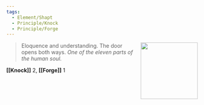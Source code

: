 ```yaml
---
tags:
  - Element/Shapt
  - Principle/Knock
  - Principle/Forge
---
```


<div style="float: right; padding-left: 10px;"><img src="/Elements of the Soul/files/shapt.png" width=150 width=100 style="margin:0" /></div>

> Eloquence and understanding. The door opens both ways. *One of the eleven parts of the human soul.*

**[[Knock]]** 2, **[[Forge]]** 1